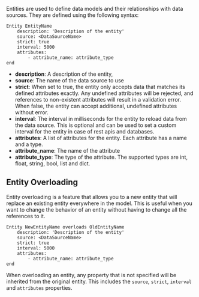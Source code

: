 Entities are used to define data models and their relationships with data sources. They are defined using the following syntax:

```
Entity EntityName
    description: 'Description of the entity'
    source: <DataSourceName>
    strict: true
    interval: 5000
    attributes:
        - attribute_name: attribute_type
end
```

-   **description**: A description of the entity,
-   **source**: The name of the data source to use
-   **strict**: When set to true, the entity only accepts data that matches its defined attributes exactly. Any undefined attributes will be rejected, and references to non-existent attributes will result in a validation error. When false, the entity can accept additional, undefined attributes without error.
-   **interval**: The interval in milliseconds for the entity to reload data from the data source. This is optional and can be used to set a custom interval for the entity in case of rest apis and databases.
-   **attributes**: A list of attributes for the entity. Each attribute has a name and a type.
-   **attribute_name**: The name of the attribute
-   **attribute_type**: The type of the attribute. The supported types are int, float, string, bool, list and dict.

## Entity Overloading

Entity overloading is a feature that allows you to a new entity that will replace an existing entity everywhere in the model. This is useful when you want to change the behavior of an entity without having to change all the references to it.

```
Entity NewEntityName overloads OldEntityName
    description: 'Description of the entity'
    source: <DataSourceName>
    strict: true
    interval: 5000
    attributes:
        - attribute_name: attribute_type
end
```

When overloading an entity, any property that is not specified will be inherited from the original entity. This includes the `source`, `strict`, `interval` and `attributes` properties.
